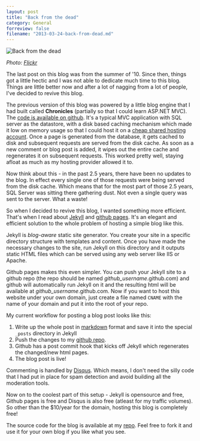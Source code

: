 ```yaml
---
layout: post
title: "Back from the dead"
category: General
forreview: false
filename: "2013-03-24-back-from-dead.md"
---
```

![Back from the dead](http://farm3.staticflickr.com/2735/5807179168_41db33897d_z.jpg)

*Photo: [Flickr](http://www.flickr.com/photos/natura_pagana/5807179168/sizes/z/in/photostream/)*

The last post on this blog was from the summer of '10. Since then, things got a little hectic and I was not able to dedicate much time to this blog. Things are little better now and after a lot of nagging from a lot of people, I've decided to revive this blog. 

The previous version of this blog was powered by a little blog engine that I had built called **Chronicles** (partially so that I could learn ASP.NET MVC). The [code is available on github](https://github.com/madaboutcode/Chronicles).   It's a typical MVC application with SQL server as the datastore, with a disk based caching mechanism which made it low on memory usage so that I could host it on a [cheap shared hosting account](http://www.winhost.com/). Once a page is generated from the database, it gets cached to disk and subsequent requests are served from the disk cache. As soon as a new comment or blog post is added, it wipes out the entire cache and regenerates it on subsequent  requests. This worked pretty well, staying afloat as much as my hosting provider allowed it to. 

Now think about this - in the past 2.5 years, there have been no updates to the blog. In effect every single one of those requests were being served from the disk cache. Which means that for the most part of those 2.5 years, SQL Server was sitting there gathering dust. Not even a single query was sent to the server. What a waste! 

So when I decided to revive this blog, I wanted something more efficient. That's when I read about [Jekyll](https://github.com/mojombo/jekyll#jekyll) and [github pages](http://pages.github.com/). It's an elegant and efficient solution to the whole problem of hosting a simple blog like this. 

Jekyll is *blog-aware* static site generator. You create your site in a specific directory structure with templates and content. Once you have made the necessary changes to the site, run Jekyll on this directory and it outputs static HTML files which can be served using any web server like IIS or Apache. 

Github pages makes this even simpler. You can push your Jekyll site to a github repo (the repo should be named *github_username*.github.com) and github will automatically run Jekyll on it and the resulting html will be available at *github_username*.github.com. Now if you want to host this website under your own domain, just create a file named `CNAME` with the name of your domain and put it into the root of your repo.  

My current workflow for posting a blog post looks like this:
1. Write up the whole post in [markdown](http://en.wikipedia.org/wiki/Markdown) format and save it into the special `_posts` directory in  Jekyll
2.  Push the changes to my [github repo](https://github.com/madaboutcode/madaboutcode.github.com). 
3. Github has a post commit hook that kicks off Jekyll which regenerates the changed/new html pages. 
4. The blog post is live! 

Commenting is handled by [Disqus](http://disqus.com/). Which means, I don't need the silly code that I had put in place for spam detection and avoid building all the moderation tools. 

Now on to the coolest part of this setup - Jekyll is opensource and free, Github pages is free and Disqus is also free (atleast for my traffic volumes). So other than the $10/year for the domain, hosting this blog is completely free!

The source code for the blog is available at my [repo](https://github.com/madaboutcode/madaboutcode.github.com). Feel free to fork it and use it for your own blog if you like what you see.
